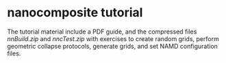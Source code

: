 # nanocomposite tutorial


The tutorial material include a PDF guide, and the compressed files  *nnBuild.zip* and  *nncTest.zip* with exercises to create random grids, perform geometric collapse protocols, generate grids, and set NAMD configuration files.
